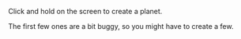 Click and hold on the screen to create a planet.

The first few ones are a bit buggy, so you might have to create a few.

